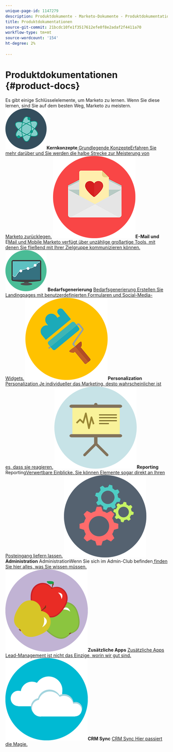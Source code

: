 ```yaml
---
unique-page-id: 1147279
description: Produktdokumente - Marketo-Dokumente - Produktdokumentation
title: Produktdokumentationen
source-git-commit: 21bcdc10fe1f3517612efe0f8e2adaf2f4411a70
workflow-type: tm+mt
source-wordcount: '154'
ht-degree: 2%

---
```



# Produktdokumentationen {#product-docs}

Es gibt einige Schlüsselelemente, um Marketo zu lernen. Wenn Sie diese lernen, sind Sie auf dem besten Weg, Marketo zu meistern.
**![Grundlegende Konzepte](assets/education-science-12.png)Kernkonzepte**[ Grundlegende KonzepteErfahren Sie mehr darüber und Sie werden die halbe Strecke zur Meisterung von Marketo zurücklegen.](product-docs/core-marketo-concepts.md)     **![E-Mail und Mobile](assets/valentine-day-10.png)E-Mail und** E[Mail und Mobile Marketo verfügt über unzählige großartige Tools, mit denen Sie fließend mit Ihrer Zielgruppe kommunizieren können.](https://docs.marketo.com/pages/viewpage.action?pageId=557076)     **![Bedarfsgenerierung](assets/seo-04.png) Bedarfsgenerierung** [Bedarfsgenerierung Erstellen Sie Landingpages mit benutzerdefinierten Formularen und Social-Media-Widgets.](product-docs/demand-generation.md)     **![Personalization](assets/graphic-design-tools-19.png)Personalization** [Personalization Je individueller das Marketing, desto wahrscheinlicher ist es, dass sie reagieren.](product-docs/personalization.md)     **![Reporting](assets/office-21.png)Reporting** Reporting[Verwertbare Einblicke. Sie können Elemente sogar direkt an Ihren Posteingang liefern lassen.](product-docs/reporting.md)     **![Administration](assets/technology-08.png)Administration** AdministrationWenn Sie sich im Admin-Club befinden[ finden Sie hier alles, was Sie wissen müssen.](https://docs.marketo.com/display/DOCS/Administration)     **![Zusätzliche Apps](assets/food-10.png)Zusätzliche Apps** [Zusätzliche Apps Lead-Management ist nicht das Einzige, worin wir gut sind.](product-docs/additional-apps.md)     **![CRM Sync](assets/seo-33.png)CRM Sync** [CRM Sync Hier passiert die Magie.](product-docs/crm-sync.md)
